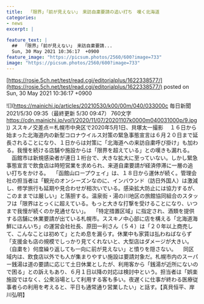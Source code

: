 ```yaml
---
title:  「限界」「前が見えない」　来訪自粛要請の追い打ち　嘆く北海道  
categories:
- news
excerpt: |
  
feature_text: |
  ##  「限界」「前が見えない」　来訪自粛要請...
  Sun, 30 May 2021 10:36:17  +0900
feature_image: "https://picsum.photos/2560/600?image=733"
image: "https://picsum.photos/2560/600?image=733"
---
```


[https://rosie.5ch.net/test/read.cgi/editorialplus/1622338577/](https://rosie.5ch.net/test/read.cgi/editorialplus/1622338577/)
posted on Sun, 30 May 2021 10:36:17  +0900

<!--more-->

![](https://mainichi.jp/articles/20210530/k00/00m/040/033000c 毎日新聞 2021/5/30 09:35（最終更新 5/30 09:47） 760文字 [https://cdn.mainichi.jp/vol1/2020/11/07/20201107k0000m040031000p/9.jpg)](https://cdn.mainichi.jp/vol1/2020/11/07/20201107k0000m040031000p/9.jpg)) ススキノ交差点＝札幌市中央区で2020年5月1日、貝塚太一撮影 　１６日から始まった北海道内の新型コロナウイルス対策の緊急事態宣言は６月２０日まで延長されることになり、１日からは対策に「北海道への来訪自粛呼び掛け」も加わる。我慢を続ける店舗や施設からは「限界を超えている」との嘆きも漏れる。 　函館市は新規感染者が連日１桁台で、大きな拡大に至っていない。しかし緊急事態宣言で飲食店は時短営業を求められ、来道自粛要請が経済停滞に一層の追い打ちをかける。 　「函館山ロープウェイ」は、１８日から運休が続く。管理会社の担当者は「観光のオンシーズンなのに、インバウンド（訪日外国人）は激減し、修学旅行も延期や見合わせが相次いでいる。感染拡大防止には協力するが、このままでは厳しい」と落胆する。温泉街・湯の川地区の旅館協同組合のスタッフは「限界はとっくに超えている。もっと大きな打撃を受けることになり、いつまで我慢が続くのか見通せない」。 　「特定措置区域」に指定され、酒類を提供する店舗に休業要請が出ている札幌市。ススキノ中心部に店を構える「北海道海鮮にほんいち」の運営会社社長、原田一利さん（５４）は「２０年以上商売して、こんなことは初めて」とため息を漏らす。休業中も家賃は払わねばならず「支援金も店の規模でしっかり見てくれないと、大型店はダメージが大きい。（自粛を）何度繰り返しても一向に前が見えない」と憤りを隠さない。 　同区域内は、飲食店以外でも人が集まりやすい施設は要請対象だ。札幌市内のスーパー銭湯は道の要請に応じて土日休業としたが、利用客から「銭湯が近所にないので困る」との訴えもあり、６月１日以降の対応は検討中という。担当者は「娯楽施設ではなく、公衆浴場として利用する客も多い。夜遅くに仕事が終わる医療従事者らの利用を考えると、平日も通常通り営業したい」と話す。【真貝恒平、岸川弘明】
